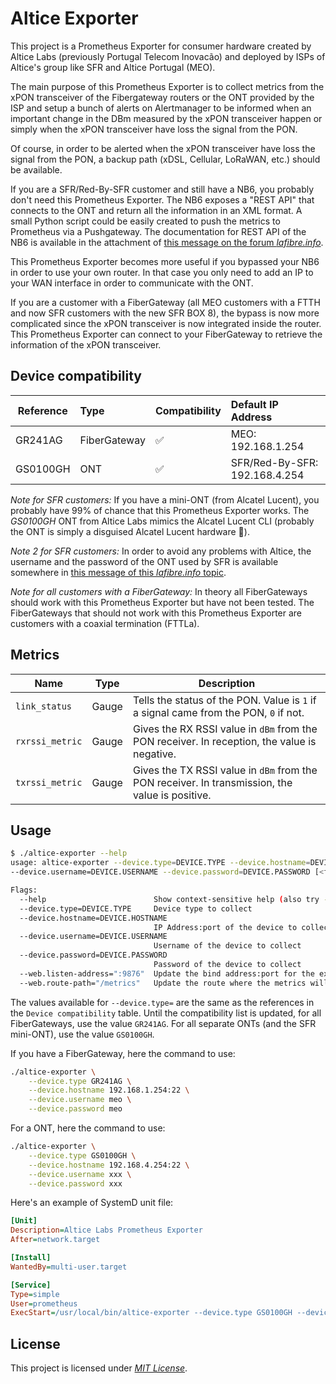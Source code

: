 # Altice Exporter

This project is a Prometheus Exporter for consumer hardware created by Altice Labs (previously
Portugal Telecom Inovacão) and deployed by ISPs of Altice's group like SFR and Altice Portugal (MEO).

The main purpose of this Prometheus Exporter is to collect metrics from the xPON transceiver of the
Fibergateway routers or the ONT provided by the ISP and setup a bunch of alerts on Alertmanager to
be informed when an important change in the DBm measured by the xPON transceiver happen or simply
when the xPON transceiver have loss the signal from the PON.

Of course, in order to be alerted when the xPON transceiver have loss the signal from the PON, a
backup path (xDSL, Cellular, LoRaWAN, etc.) should be available.

If you are a SFR/Red-By-SFR customer and still have a NB6, you probably don't need this Prometheus
Exporter. The NB6 exposes a "REST API" that connects to the ONT and return all the information in an
XML format. A small Python script could be easily created to push the metrics to Prometheus via a
Pushgateway. The documentation for REST API of the NB6 is available in the attachment of
[this message on the forum *lafibre.info*](https://lafibre.info/sfr-les-news/spec-api-rest-box-de-sfr/msg772775/#msg772775).

This Prometheus Exporter becomes more useful if you bypassed your NB6 in order to use your own
router. In that case you only need to add an IP to your WAN interface in order to communicate with
the ONT.

If you are a customer with a FiberGateway (all MEO customers with a FTTH and now SFR customers with
the new SFR BOX 8), the bypass is now more complicated since the xPON transceiver is now integrated
inside the router. This Prometheus Exporter can connect to your FiberGateway to retrieve the
information of the xPON transceiver.


## Device compatibility

| Reference  | Type         | Compatibility | Default IP Address              |
|------------|:-------------|:--------------|:--------------------------------|
| GR241AG    | FiberGateway |      ✅       | MEO: 192.168.1.254            |
| GS0100GH   | ONT          |      ✅       | SFR/Red-By-SFR: 192.168.4.254 |

*Note for SFR customers:* If you have a mini-ONT (from Alcatel Lucent), you probably have 99% of
chance that this Prometheus Exporter works. The *GS0100GH* ONT from Altice Labs mimics the Alcatel
Lucent CLI (probably the ONT is simply a disguised Alcatel Lucent hardware 🤔).

*Note 2 for SFR customers:* In order to avoid any problems with Altice, the username and the
password of the ONT used by SFR is available somewhere in
[this message of this *lafibre.info* topic](https://lafibre.info/remplacer-sfr/captures-de-linterface-du-mini-ont-sfr/msg256505/#msg256505).

*Note for all customers with a FiberGateway:* In theory all FiberGateways should work with this
Prometheus Exporter but have not been tested. The FiberGateways that should not work with this
Prometheus Exporter are customers with a coaxial termination (FTTLa).


## Metrics

| Name            | Type  | Description                                                                                    |
|-----------------|-------|------------------------------------------------------------------------------------------------|
| `link_status`   | Gauge | Tells the status of the PON. Value is `1` if a signal came from the PON, `0` if not.           |
| `rxrssi_metric` | Gauge | Gives the RX RSSI value in `dBm` from the PON receiver. In reception, the value is negative.   |
| `txrssi_metric` | Gauge | Gives the TX RSSI value in `dBm` from the PON receiver. In transmission, the value is positive.|


## Usage

```bash
$ ./altice-exporter --help
usage: altice-exporter --device.type=DEVICE.TYPE --device.hostname=DEVICE.HOSTNAME
--device.username=DEVICE.USERNAME --device.password=DEVICE.PASSWORD [<flags>]

Flags:
  --help                        Show context-sensitive help (also try --help-long and --help-man).
  --device.type=DEVICE.TYPE     Device type to collect
  --device.hostname=DEVICE.HOSTNAME
                                IP Address:port of the device to collect
  --device.username=DEVICE.USERNAME
                                Username of the device to collect
  --device.password=DEVICE.PASSWORD
                                Password of the device to collect
  --web.listen-address=":9876"  Update the bind address:port for the exporter
  --web.route-path="/metrics"   Update the route where the metrics will be exposed
```

The values available for `--device.type=` are the same as the references in the
`Device compatibility` table. Until the compatibility list is updated, for all FiberGateways, use
the value `GR241AG`. For all separate ONTs (and the SFR mini-ONT), use the value `GS0100GH`.

If you have a FiberGateway, here the command to use:

```bash
./altice-exporter \
    --device.type GR241AG \
    --device.hostname 192.168.1.254:22 \
    --device.username meo \
    --device.password meo
```

For a ONT, here the command to use:

```bash
./altice-exporter \
    --device.type GS0100GH \
    --device.hostname 192.168.4.254:22 \
    --device.username xxx \
    --device.password xxx
```

Here's an example of SystemD unit file:

```ini
[Unit]
Description=Altice Labs Prometheus Exporter
After=network.target

[Install]
WantedBy=multi-user.target

[Service]
Type=simple
User=prometheus
ExecStart=/usr/local/bin/altice-exporter --device.type GS0100GH --device.hostname 192.168.4.254:22 --device.username xxx --device.password xxx
```

## License

This project is licensed under [*MIT License*](LICENSE.md).
